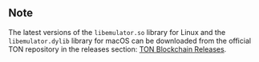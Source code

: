 ## Note

The latest versions of the `libemulator.so` library for Linux and the `libemulator.dylib` library for macOS can be
downloaded from the official TON repository in the releases
section: [TON Blockchain Releases](https://github.com/ton-blockchain/ton/releases).